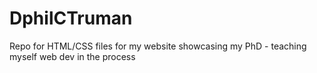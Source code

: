 # DphilCTruman

Repo for HTML/CSS files for my website showcasing my PhD - teaching myself web dev in the process
